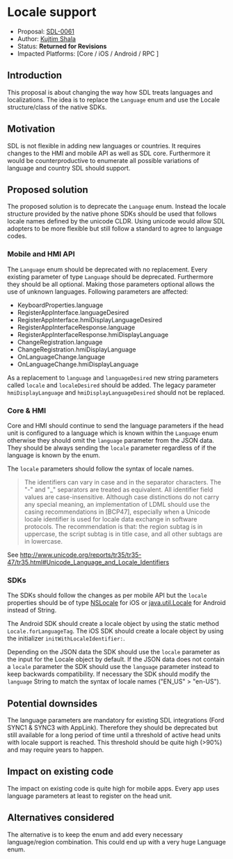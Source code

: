 # Locale support

* Proposal: [SDL-0061](0061-locale-support.md)
* Author: [Kujtim Shala](https://github.com/kshala-ford)
* Status: **Returned for Revisions**
* Impacted Platforms: [Core / iOS / Android / RPC ]

## Introduction

This proposal is about changing the way how SDL treats languages and localizations. The idea is to replace the `Language` enum and use the Locale structure/class of the native SDKs.

## Motivation

SDL is not flexible in adding new languages or countries. It requires changes to the HMI and mobile API as well as SDL core. Furthermore it would be counterproductive to enumerate all possible variations of language and country SDL should support.

## Proposed solution

The proposed solution is to deprecate the `Language` enum. Instead the locale structure provided by the native phone SDKs should be used that follows locale names defined by the unicode CLDR. Using unicode would allow SDL adopters to be more flexible but still follow a standard to agree to language codes.

### Mobile and HMI API

The `Language` enum should be deprecated with no replacement. Every existing parameter of type `Language` should be deprecated. Furthermore they should be all optional. Making those parameters optional allows the use of unknown languages. Following parameters are affected:

- KeyboardProperties.language
- RegisterAppInterface.languageDesired
- RegisterAppInterface.hmiDisplayLanguageDesired
- RegisterAppInterfaceResponse.language
- RegisterAppInterfaceResponse.hmiDisplayLanguage
- ChangeRegistration.language
- ChangeRegistration.hmiDisplayLanguage
- OnLanguageChange.language
- OnLanguageChange.hmiDisplayLanguage

As a replacement to `language` and `languageDesired` new string parameters called `locale` and `localeDesired` should be added. The legacy parameter `hmiDisplayLanguage` and `hmiDisplayLanguageDesired` should not be replaced. 

### Core & HMI 

Core and HMI should continue to send the language parameters if the head unit is configured to a language which is known within the `Language` enum otherwise they should omit the `language` parameter from the JSON data. They should be always sending the `locale` parameter regardless of if the language is known by the enum.

The `locale` parameters should follow the syntax of locale names. 

> The identifiers can vary in case and in the separator characters. The "-" and "_" separators are treated as equivalent. All identifier field values are case-insensitive. Although case distinctions do not carry any special meaning, an implementation of LDML should use the casing recommendations in [BCP47], especially when a Unicode locale identifier is used for locale data exchange in software protocols. The recommendation is that: the region subtag is in uppercase, the script subtag is in title case, and all other subtags are in lowercase.

See http://www.unicode.org/reports/tr35/tr35-47/tr35.html#Unicode_Language_and_Locale_Identifiers

### SDKs

The SDKs should follow the changes as per mobile API but the `locale` properties should be of type [NSLocale](https://developer.apple.com/reference/foundation/nslocale) for iOS or [java.util.Locale](https://developer.android.com/reference/java/util/Locale.html) for Android instead of String.

The Android SDK should create a locale object by using the static method `Locale.forLanguageTag`. The iOS SDK should create a locale object by using the initializer `initWithLocaleIdentifier:`. 

Depending on the JSON data the SDK should use the `locale` parameter as the input for the Locale object by default. If the JSON data does not contain a `locale` parameter the SDK should use the `language` parameter instead to keep backwards compatibility. If necessary the SDK should modify the `language` String to match the syntax of locale names ("EN_US" > "en-US").

## Potential downsides

The language parameters are mandatory for existing SDL integrations (Ford SYNC1 & SYNC3 with AppLink). Therefore they should be deprecated but still available for a long period of time until a threshold of active head units with locale support is reached. This threshold should be quite high (>90%) and may require years to happen.

## Impact on existing code

The impact on existing code is quite high for mobile apps. Every app uses language parameters at least to register on the head unit. 

## Alternatives considered

The alternative is to keep the enum and add every necessary language/region combination. This could end up with a very huge Language enum.

